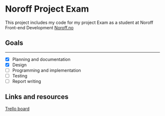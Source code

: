 # Noroff Project Exam

This project includes my code for my project Exam as a student at Noroff Front-end Development [Noroff.no](https//www.noroff.no/)

## Goals
--------

- [x] Planning and documentation
- [x] Design
- [ ] Programming and implementation
- [ ] Testing
- [ ] Report writing

## Links and resources

[Trello board](https://trello.com/b/ymuzPleY/project-exam)

